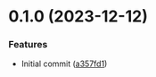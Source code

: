 # 0.1.0 (2023-12-12)


### Features

* Initial commit ([a357fd1](https://github.com/choi-jack/class-metadata/commit/a357fd14fa2638d50e7c2c19c1c6f9631a29b0a1))



